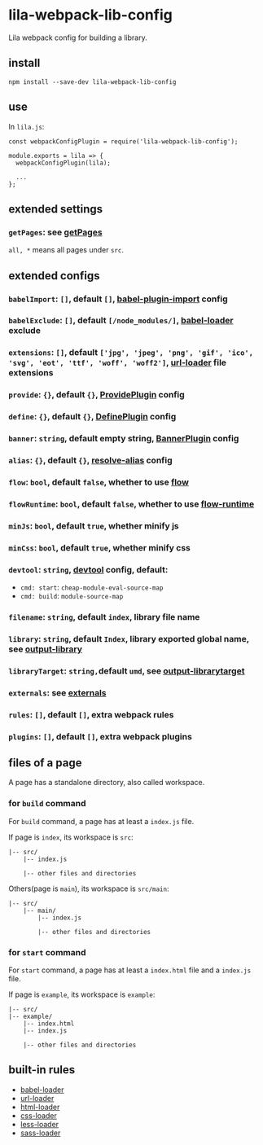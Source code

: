 # lila-webpack-lib-config

Lila webpack config for building a library.

## install

```
npm install --save-dev lila-webpack-lib-config
```

## use

In `lila.js`:

```
const webpackConfigPlugin = require('lila-webpack-lib-config');

module.exports = lila => {
  webpackConfigPlugin(lila);

  ...
};
```

## extended settings

### `getPages`: see [getPages](./src/settings.js#L6)

`all, *` means all pages under `src`.

## extended configs

### `babelImport`: `[]`, default `[]`, [babel-plugin-import](https://github.com/ant-design/babel-plugin-import) config

### `babelExclude`: `[]`, default `[/node_modules/]`, [babel-loader](https://github.com/babel/babel-loader) exclude

### `extensions`: `[]`, default `['jpg', 'jpeg', 'png', 'gif', 'ico', 'svg', 'eot', 'ttf', 'woff', 'woff2']`, [url-loader](https://github.com/webpack-contrib/url-loader) file extensions

### `provide`: `{}`, default `{}`, [ProvidePlugin](https://webpack.js.org/plugins/provide-plugin/) config

### `define`: `{}`, default `{}`, [DefinePlugin](https://webpack.js.org/plugins/define-plugin/) config

### `banner`: `string`, default empty string, [BannerPlugin](https://webpack.js.org/plugins/banner-plugin/) config

### `alias`: `{}`, default `{}`, [resolve-alias](https://webpack.js.org/configuration/resolve/#resolve-alias) config

### `flow`: `bool`, default `false`, whether to use [flow](https://github.com/facebook/flow)

### `flowRuntime`: `bool`, default `false`, whether to use [flow-runtime](https://github.com/codemix/flow-runtime/tree/master/packages/flow-runtime)

### `minJs`: `bool`, default `true`, whether minify js

### `minCss`: `bool`, default `true`, whether minify css

### `devtool`: `string`, [devtool](https://webpack.js.org/configuration/devtool/) config, default:

- `cmd: start`: `cheap-module-eval-source-map`
- `cmd: build`: `module-source-map`

### `filename`: `string`, default `index`, library file name

### `library`: `string`, default `Index`, library exported global name, see [output-library](https://webpack.js.org/configuration/output/#output-library)

### `libraryTarget`: `string,`default `umd`, see [output-librarytarget](https://webpack.js.org/configuration/output/#output-librarytarget)

### `externals`: see [externals](https://webpack.js.org/configuration/externals/#externals)

### `rules`: `[]`, default `[]`, extra webpack rules

### `plugins`: `[]`, default `[]`, extra webpack plugins

## files of a page

A page has a standalone directory, also called workspace.

### for `build` command

For `build` command, a page has at least a `index.js` file.

If page is `index`, its workspace is `src`:

```
|-- src/
    |-- index.js

    |-- other files and directories
```

Others(page is `main`), its workspace is `src/main`:

```
|-- src/
    |-- main/
        |-- index.js

        |-- other files and directories
```

### for `start` command

For `start` command, a page has at least a `index.html` file and a `index.js` file.

If page is `example`, its workspace is `example`:

```
|-- src/
|-- example/
    |-- index.html
    |-- index.js

    |-- other files and directories
```

## built-in rules

- [babel-loader](https://github.com/babel/babel-loader)
- [url-loader](https://github.com/webpack-contrib/url-loader)
- [html-loader](https://github.com/webpack-contrib/html-loader)
- [css-loader](https://github.com/webpack-contrib/css-loader)
- [less-loader](https://github.com/webpack-contrib/less-loader)
- [sass-loader](https://github.com/webpack-contrib/sass-loader)
